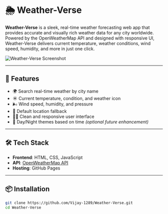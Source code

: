 # 🌦️ Weather-Verse

**Weather-Verse** is a sleek, real-time weather forecasting web app that provides accurate and visually rich weather data for any city worldwide. Powered by the OpenWeatherMap API and designed with responsive UI, Weather-Verse delivers current temperature, weather conditions, wind speed, humidity, and more in just one click.

![Weather-Verse Screenshot](https://github.com/Vijay-1289/Weather-Verse/blob/main/assets/screenshot.png)

---

## 🚀 Features

- 🌍 Search real-time weather by city name  
- ☀️ Current temperature, condition, and weather icon  
- 🌬️ Wind speed, humidity, and pressure  
- 📍 Default location fallback  
- 🧑‍💻 Clean and responsive user interface  
- 🌙 Day/Night themes based on time *(optional future enhancement)*  

---

## 🛠️ Tech Stack

- **Frontend**: HTML, CSS, JavaScript  
- **API**: [OpenWeatherMap API](https://openweathermap.org/api)  
- **Hosting**: GitHub Pages  

---

## 📦 Installation

```bash
git clone https://github.com/Vijay-1289/Weather-Verse.git
cd Weather-Verse
